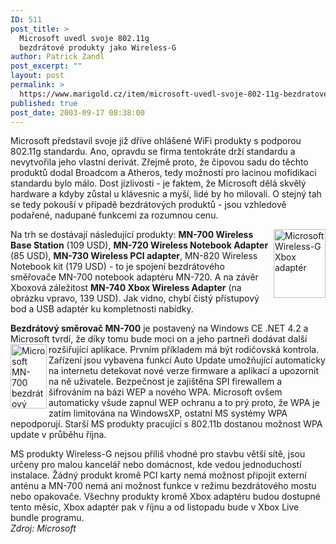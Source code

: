 ```yaml
---
ID: 511
post_title: >
  Microsoft uvedl svoje 802.11g
  bezdrátové produkty jako Wireless-G
author: Patrick Zandl
post_excerpt: ""
layout: post
permalink: >
  https://www.marigold.cz/item/microsoft-uvedl-svoje-802-11g-bezdratove-produkty-jako-wireless-g
published: true
post_date: 2003-09-17 08:38:00
---
```

Microsoft představil svoje již dříve ohlášené WiFi produkty s podporou 802.11g standardu. Ano, opravdu se firma tentokráte drží standardu a nevytvořila jeho vlastní derivát. Zřejmě proto, že čipovou sadu do těchto produktů dodal Broadcom a Atheros, tedy možností pro lacinou mofidikaci standardu bylo málo. Dost jízlivosti - je faktem, že Microsoft dělá skvělý hardware a kdyby zůstal u klávesnic a myší, lidé by ho milovali. O stejný tah se tedy pokouší v případě bezdrátových produktů - jsou vzhledově podařené, nadupané funkcemi za rozumnou cenu. 
<P><IMG height=110 alt="Microsoft Wireless-G Xbox adaptér" src="/wp-content/uploads/ms-wifi1.gif" width=83 align=right>Na trh se dostávají následující produkty: <STRONG>MN-700 Wireless Base Station</STRONG> (109 USD), <STRONG>MN-720 Wireless Notebook Adapter</STRONG> (85 USD), <STRONG>MN-730 Wireless PCI adapter</STRONG>, MN-820 Wireless Notebook kit (179 USD) - to je spojení bezdrátového směřovače MN-700 notebook adaptéru MN-720. A na závěr Xboxová záležitost <STRONG>MN-740 Xbox Wireless Adapter</STRONG> (na obrázku vpravo, 139 USD). Jak vidno, chybí čistý přístupový bod a USB adaptér ku kompletnosti nabídky. 
<P><STRONG>Bezdrátový směrovač MN-700</STRONG> je postavený na Windows CE .NET 4.2 a Microsoft tvrdí, že díky tomu bude moci on a jeho partneři dodávat další rozšiřující aplikace. Prvním <IMG height=103 alt="Microsoft MN-700 bezdrátový router Wireless-G" src="/wp-content/uploads/ms-wifi2.gif" width=58 align=left>příkladem má být rodičovská kontrola. Zařízení jsou vybavena funkcí Auto Update umožňující automaticky na internetu detekovat nové verze firmware a aplikací a upozornit na ně uživatele. Bezpečnost je zajištěna SPI firewallem a šifrováním na bázi WEP a nového WPA. Microsoft ovšem automaticky všude zapnul WEP ochranu a to prý proto, že WPA je zatím limitována na WindowsXP, ostatní MS systémy WPA nepodporují. Starší MS produkty pracující s 802.11b dostanou možnost WPA update v průběhu října. 
<P>MS produkty Wireless-G nejsou příliš vhodné pro stavbu větší sítě, jsou určeny pro malou kancelář nebo domácnost, kde vedou jednoduchostí instalace. Žádný produkt kromě PCI karty nemá možnost připojit externí anténu a MN-700 nemá ani možnost funkce v režimu bezdrátového mostu nebo opakovače. Všechny produkty kromě Xbox adaptéru budou dostupné tento měsíc, Xbox adaptér pak v říjnu a od listopadu bude v Xbox Live bundle programu. <BR><EM>Zdroj: Microsoft</EM></P>
